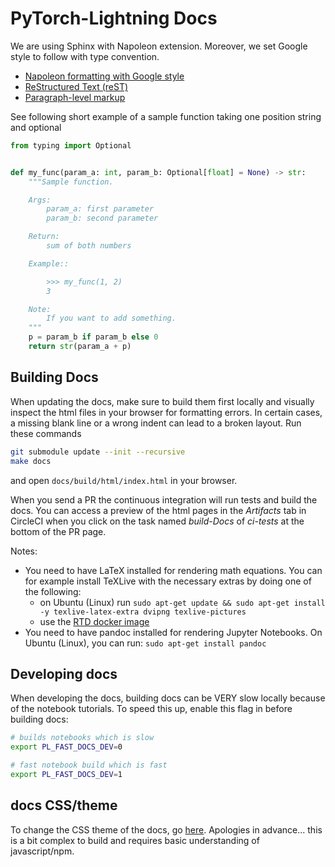 # PyTorch-Lightning Docs

We are using Sphinx with Napoleon extension.
Moreover, we set Google style to follow with type convention.

- [Napoleon formatting with Google style](https://sphinxcontrib-napoleon.readthedocs.io/en/latest/example_google.html)
- [ReStructured Text (reST)](https://docs.pylonsproject.org/projects/docs-style-guide/)
- [Paragraph-level markup](https://www.sphinx-doc.org/en/master/usage/restructuredtext/basics.html#paragraphs)

See following short example of a sample function taking one position string and optional

```python
from typing import Optional


def my_func(param_a: int, param_b: Optional[float] = None) -> str:
    """Sample function.

    Args:
        param_a: first parameter
        param_b: second parameter

    Return:
        sum of both numbers

    Example::

        >>> my_func(1, 2)
        3

    Note:
        If you want to add something.
    """
    p = param_b if param_b else 0
    return str(param_a + p)
```

## Building Docs

When updating the docs, make sure to build them first locally and visually inspect the html files in your browser for
formatting errors. In certain cases, a missing blank line or a wrong indent can lead to a broken layout.
Run these commands

```bash
git submodule update --init --recursive
make docs
```

and open `docs/build/html/index.html` in your browser.

When you send a PR the continuous integration will run tests and build the docs. You can access a preview of the html pages in the
_Artifacts_ tab in CircleCI when you click on the task named _build-Docs_ of _ci-tests_ at the bottom of the PR page.

Notes:

- You need to have LaTeX installed for rendering math equations. You can for example install TeXLive with the necessary extras by doing one of the following:
  - on Ubuntu (Linux) run `sudo apt-get update && sudo apt-get install -y texlive-latex-extra dvipng texlive-pictures`
  - use the [RTD docker image](https://hub.docker.com/r/readthedocs/build)
- You need to have pandoc installed for rendering Jupyter Notebooks. On Ubuntu (Linux), you can run: `sudo apt-get install pandoc`

## Developing docs

When developing the docs, building docs can be VERY slow locally because of the notebook tutorials.
To speed this up, enable this flag in before building docs:

```bash
# builds notebooks which is slow
export PL_FAST_DOCS_DEV=0

# fast notebook build which is fast
export PL_FAST_DOCS_DEV=1
```

## docs CSS/theme

To change the CSS theme of the docs, go [here](https://github.com/Lightning-AI/lightning_sphinx_theme).
Apologies in advance... this is a bit complex to build and requires basic understanding of javascript/npm.
